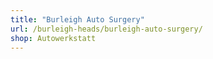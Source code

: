 ```yaml
---
title: "Burleigh Auto Surgery"
url: /burleigh-heads/burleigh-auto-surgery/
shop: Autowerkstatt
---
```


